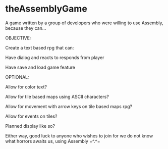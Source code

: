 theAssemblyGame
===============

A game written by a group of developers who were willing to use Assembly, because they can...

OBJECTIVE:

Create a text based rpg that can:

Have dialog and reacts to responds from player

Have save and load game feature
    
OPTIONAL:

Allow for color text?

Allow for tile based maps using ASCII characters?

Allow for movement with arrow keys on tile based maps rpg?

Allow for events on tiles?

Planned display like so?

Either way, good luck to anyone who wishes to join for we do not know what horrors awaits us, using Assembly =^.^=
